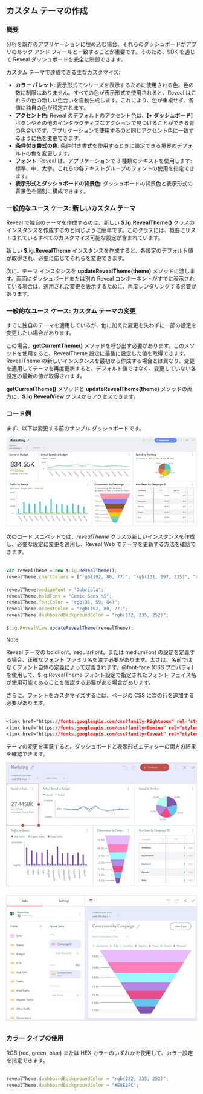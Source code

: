## カスタム テーマの作成

### 概要

分析を既存のアプリケーションに埋め込む場合、それらのダッシュボードがアプリのルック アンド フィールと一致することが重要です。そのため、SDK を通じて Reveal ダッシュボードを完全に制御できます。

カスタム テーマで達成できる主なカスタマイズ:

- **カラー パレット**: 表示形式でシリーズを表示するために使用される色。色の数に制限はありません。すべての色が表示形式で使用されると、Reveal はこれらの色の新しい色合いを自動生成します。これにより、色が重複せず、各値に独自の色が設定されます。
- **アクセント色**: Reveal のデフォルトのアクセント色は、**[+ ダッシュボード]** ボタンやその他のインタラクティブなアクションで見つけることができる青の色合いです。アプリケーションで使用するのと同じアクセント色に一致するように色を変更できます。
- **条件付き書式の色**: 条件付き書式を使用するときに設定できる境界のデフォルトの色を変更します。
- **フォント**: Reveal は、アプリケーションで 3 種類のテキストを使用します: 標準、中、太字。これらの各テキストグループのフォントの使用を指定できます。
- **表示形式とダッシュボードの背景色**: ダッシュボードの背景色と表示形式の背景色を個別に構成できます。

### 一般的なユース ケース: 新しいカスタム テーマ
Reveal で独自のテーマを作成するのは、新しい __$.ig.RevealTheme()__ クラスのインスタンスを作成するのと同じように簡単です。このクラスには、概要にリストされているすべてのカスタマイズ可能な設定が含まれています。

新しい __$.ig.RevealTheme__ インスタンスを作成すると、各設定のデフォルト値が取得され、必要に応じてそれらを変更できます。

次に、テーマ インスタンスを __updateRevealTheme(theme)__ メソッドに渡します。画面にダッシュボードまたは別の Reveal コンポーネントがすでに表示されている場合は、適用された変更を表示するために、再度レンダリングする必要があります。

### 一般的なユース ケース: カスタム テーマの変更

すでに独自のテーマを適用しているが、他に加えた変更を失わずに一部の設定を変更したい場合があります。

この場合、__getCurrentTheme()__ メソッドを呼び出す必要があります。このメソッドを使用すると、RevealTheme 設定に最後に設定した値を取得できます。RevealTheme の新しいインスタンスを最初から作成する場合とは異なり、変更を適用してテーマを再度更新すると、デフォルト値ではなく、変更していない各設定の最新の値が取得されます。

__getCurrentTheme()__ メソッドと __updateRevealTheme(theme)__ メソッドの両方に、__$.ig.RevealView__ クラスからアクセスできます。

### コード例

まず、以下は変更する前のサンプル ダッシュボードです。

![Image showing a Reveal dashboard before any theme changes](images/custom-theme-sample-before.png)

次のコード スニペットでは、_revealTheme_ クラスの新しいインスタンスを作成し、必要な設定に変更を適用し、Reveal Web でテーマを更新する方法を確認できます。

``` js

var revealTheme = new $.ig.RevealTheme();
revealTheme.chartColors = ["rgb(192, 80, 77)", "rgb(101, 197, 235)", "rgb(232, 77, 137)"];

revealTheme.mediumFont = "Gabriola";
revealTheme.boldFont = "Comic Sans MS";
revealTheme.fontColor = "rgb(31, 59, 84)";
revealTheme.accentColor = "rgb(192, 80, 77)";
revealTheme.dashboardBackgroundColor = "rgb(232, 235, 252)";

$.ig.RevealView.updateRevealTheme(revealTheme);

```

> [!NOTE]
> Reveal テーマの boldFont、regularFont、または mediumFont の設定を定義する場合、正確なフォント ファミリ名を渡す必要があります。太さは、名前ではなくフォント自体の定義によって定義されます。@font-face (CSS プロパティ) を使用して、$.ig.RevealTheme フォント設定で指定されたフォント フェイス名が使用可能であることを確認する必要がある場合があります。

さらに、フォントをカスタマイズするには、ページの CSS に次の行を追加する必要があります。

``` CSS

<link href="https://fonts.googleapis.com/css?family=Righteous" rel="stylesheet">
<link href="https://fonts.googleapis.com/css?family=Domine" rel="stylesheet">
<link href="https://fonts.googleapis.com/css?family=Caveat" rel="stylesheet">

```

テーマの変更を実装すると、ダッシュボードと表示形式エディターの両方の結果を確認できます。

![Image showing a Reveal dashboard after theme changes](images/custom-theme-sample-after-dashboard.png)

![Image showing a Reveal visualization after theme changes](images/custom-theme-sample-after-visualization.png)

### カラー タイプの使用

RGB (red, green, blue) または HEX カラーのいずれかを使用して、カラー設定を指定できます。

``` js

revealTheme.dashboardBackgroundColor = "rgb(232, 235, 252)";
revealTheme.dashboardBackgroundColor = "#E8EBFC";

```
